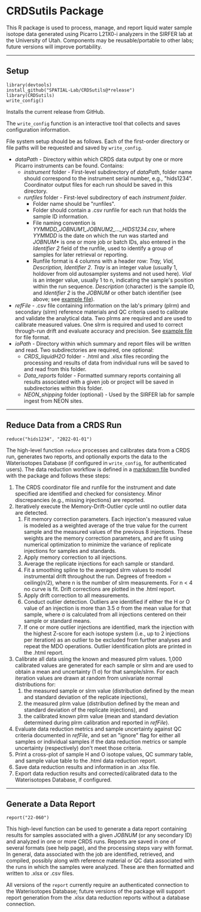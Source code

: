 # CRDSutils Package

This R package is used to process, manage, and report liquid water sample isotope data generated using Picarro L21X0-i analyzers in the SIRFER lab at the University of Utah. Components may be reusable/portable to other labs; future versions will improve portability.

-----

## Setup

```
library(devtools)
install_github("SPATIAL-Lab/CRDSutils@*release")
library(CRDSutils)
write_config()
```

Installs the current release from GitHub. 

The `write_config` function is an interactive tool that collects and saves configuration information.

File system setup should be as follows. Each of the first-order directory or file paths will be requested and saved by `write_config`.

* _dataPath_ - Directory within which CRDS data output by one or more Picarro instruments can be found. Contains: 
   * _instrument_ folder - First-level subdirectory of _dataPath_, folder name should correspond to the instrument serial number, e.g., "hids1234". Coordinator output files for each run should be saved in this directory.
   * _runfiles_ folder - First-level subdirectory of each _instrument folder_. 
      * Folder name should be "runfiles". 
      * Folder should contain a .csv runfile for each run that holds the sample ID information. 
      * File naming convention is _YYMMDD\_JOBNUM1\_JOBNUM2\_\.\.\.\_HIDS1234.csv_, where _YYMMDD_ is the date on which the run was started and _JOBNUM\*_ is one or more job or batch IDs, also entered in the _Identifier 2_ field of the runfile, used to identify a group of samples for later retrieval or reporting.
      * Runfile format is 4 columns with a header row: _Tray, Vial, Description, Identifier 2_. _Tray_ is an integer value (usually 1, holdover from old autosampler systems and not used here). _Vial_ is an integer value, usually 1 to n, indicating the sample's position within the run sequence. _Description_ (character) is the sample ID, and _Identifier 2_ is the _JOBNUM_ or other batch identifier (see above; see [example file](https://github.com/SPATIAL-Lab/CRDSutils/tree/master/exampleFiles/220107_20-196_21-252_Precip_HIDS2046.csv)).
* _refFile_ - .csv file containing information on the lab's primary (plrm) and secondary (slrm) reference materials and QC criteria used to calibrate and validate the analytical data. Two plrms are required and are used to calibrate measured values. One slrm is required and used to correct through-run drift and evaluate accuracy and precision. See [example file](https://github.com/SPATIAL-Lab/CRDSutils/tree/master/exampleFiles/refFile.csv) for file format.
* _ioPath_ - Directory within which summary and report files will be written and read. Two subdirectories are required, one optional:
   * _CRDS\_liquidH2O_ folder - .html and .xlsx files recording the processing and results of data from individual runs will be saved to and read from this folder.
   * _Data\_reports_ folder - Formatted summary reports containing all results associated with a given job or project will be saved in subdirectories within this folder.
   * _NEON\_shipping_ folder (optional) - Used by the SIRFER lab for sample ingest from NEON sites.

-----

## Reduce Data from a CRDS Run

```
reduce("hids1234", "2022-01-01")
```

The high-level function `reduce` processes and calibrates data from a CRDS run, generates two reports, and optionally exports the data to the Waterisotopes Database (if configured in `write_config`, for authenticated users). The data reduction workflow is defined in a [markdown file](https://github.com/SPATIAL-Lab/CRDSutils/tree/master//inst/dataReduction_template.Rmd) bundled with the package and follows these steps:

1. The CRDS coordinator file and runfile for the instrument and date specified are identified and checked for consistency. Minor discrepancies (e.g., missing injections) are reported.
2. Iteratively execute the Memory-Drift-Outlier cycle until no outlier data are detected.
   1. Fit memory correction parameters. Each injection's measured value is modeled as a weighted average of the true value for the current sample and the measured values of the previous 8 injections. These weights are the memory correction parameters, and are fit using numerical optimization to minimize the variance of replicate injections for samples and standards. 
   2. Apply memory correction to all injections.
   3. Average the replicate injections for each sample or standard.
   4. Fit a smoothing spline to the averaged slrm values to model instrumental drift throughout the run. Degrees of freedom = ceiling(n/2), where n is the number of slrm measurements. For n < 4 no curve is fit. Drift corrections are plotted in the .html report.
   5. Apply drift correction to all measurements.
   6. Conduct outlier detection. Outliers are identified if either the H or O value of an injection is more than 3.5 &sigma; from the mean value for that sample, where &sigma; is calculated from all injections centered on their sample or standard means.
   7. If one or more outlier injections are identified, mark the injection with the highest Z-score for each isotope system (i.e., up to 2 injections per iteration) as an outlier to be excluded from further analyses and repeat the MDO operations. Outlier identification plots are printed in the .html report.
3. Calibrate all data using the known and measured plrm values. 1,000 calibrated values are generated for each sample or slrm and are used to obtain a mean and uncertainty (1 &sigma;) for that sample/slrm. For each iteration values are drawn at random from univariate normal distributions for:
   1. the measured sample or slrm value (distribution defined by the mean and standard deviation of the replicate injections), 
   2. the measured plrm value (distribution defined by the mean and standard deviation of the replicate injections), and 
   3. the calibrated known plrm value (mean and standard deviation determined during plrm calibration and reported in _refFile_).
4. Evaluate data reduction metrics and sample uncertainty against QC criteria documented in _refFile_, and set an "ignore" flag for either all samples or individual samples if the data reduction metrics or sample uncertainty (respectively) don't meet those criteria.
5. Print a cross-plot of sample H and O isotope values, QC summary table, and sample value table to the .html data reduction report.
6. Save data reduction results and information in an .xlsx file.
7. Export data reduction results and corrected/calibrated data to the Waterisotopes Database, if configured.

-----

## Generate a Data Report

```
report("22-060")
```

This high-level function can be used to generate a data report containing results for samples associated with a given _JOBNUM_ (or any secondary ID) and analyzed in one or more CRDS runs. Reports are saved in one of several formats (see help page), and the processing steps vary with format. In general, data associated with the job are identified, retrieved, and compiled, possibly along with reference material or QC data associated with the runs in which the samples were analyzed. These are then formatted and written to .xlsx or .csv files.

All versions of the `report` currently require an authenticated connection to the Waterisotopes Database; future versions of the package will support report generation from the .xlsx data reduction reports without a database connection.